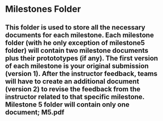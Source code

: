 # Milestones Folder

## This folder is used to store all the necessary documents for each milestone. Each milestone folder (with he only exception of milestone5 folder) will contain two milestone documents plus their protototypes (if any). The first version of each milestone is your original submission (version 1). After the instructor feedback, teams will have to create an additional document (version 2) to revise the feedback from the instructor related to that specific milestone. Milestone 5 folder will contain only one document; M5.pdf
